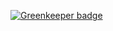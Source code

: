 
[![Greenkeeper badge](https://badges.greenkeeper.io/ThomasAndrewMacLean/xkcd.svg)](https://greenkeeper.io/)
